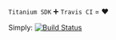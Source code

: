 `Titanium SDK` :heavy_plus_sign: `Travis CI` = :heart:

Simply:
[![Build Status](https://travis-ci.org/Sophrinix/ti-travis-experiments.svg?branch=master)](https://travis-ci.org/Sophrinix/ti-travis-experiments)
